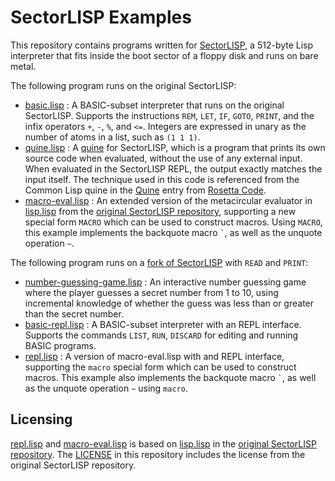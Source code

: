 # SectorLISP Examples
This repository contains programs written for [SectorLISP](https://github.com/jart/sectorlisp),
a 512-byte Lisp interpreter that fits inside the boot sector of a floppy disk and runs on bare metal.

The following program runs on the original SectorLISP:
- [basic.lisp](./lisp/basic.lisp) : A BASIC-subset interpreter that runs on the original SectorLISP.
  Supports the instructions `REM`, `LET`, `IF`, `GOTO`, `PRINT`, and the infix operators `+`, `-`, `%`, and `<=`.
  Integers are expressed in unary as the number of atoms in a list, such as `(1 1 1)`.
- [quine.lisp](./lisp/quine.lisp) : A [quine](https://en.wikipedia.org/wiki/Quine_(computing)) for SectorLISP,
  which is a program that prints its own source code when evaluated, without the use of any external input.
  When evaluated in the SectorLISP REPL, the output exactly matches the input itself.
  The technique used in this code is referenced from the Common Lisp quine in the [Quine](https://rosettacode.org/wiki/Quine#Common_Lisp) entry from [Rosetta Code](https://rosettacode.org/wiki/Rosetta_Code).
- [macro-eval.lisp](./lisp/macro-eval.lisp) : An extended version of the metacircular evaluator in [lisp.lisp](https://github.com/jart/sectorlisp/blob/main/lisp.lisp) from the [original SectorLISP repository](https://github.com/jart/sectorlisp),
  supporting a new special form `MACRO` which can be used to construct macros.
  Using `MACRO`, this example implements the backquote macro `` ` ``, as well as the unquote operation `~`.


The following program runs on a [fork of SectorLISP](https://github.com/woodrush/sectorlisp/tree/io) with `READ` and `PRINT`:
- [number-guessing-game.lisp](./lisp/number-guessing-game.lisp) : An interactive number guessing game where the player guesses a
  secret number from 1 to 10, using incremental knowledge of whether the guess was less than or greater than the secret number.
- [basic-repl.lisp](./lisp/basic-repl.lisp) : A BASIC-subset interpreter with an REPL interface.
  Supports the commands `LIST`, `RUN`, `DISCARD` for editing and running BASIC programs.
- [repl.lisp](./lisp/repl.lisp) : A version of macro-eval.lisp with and REPL interface,
  supporting the `macro` special form which can be used to construct macros.
  This example also implements the backquote macro `` ` ``, as well as the unquote operation `~` using `macro`.


## Licensing
[repl.lisp](./lisp/repl.lisp) and [macro-eval.lisp](./lisp/macro-eval.lisp) is based on [lisp.lisp](https://github.com/jart/sectorlisp/blob/main/lisp.lisp) in the [original SectorLISP repository](https://github.com/jart/sectorlisp).
The [LICENSE](LICENSE) in this repository includes the license from the original SectorLISP repository.
